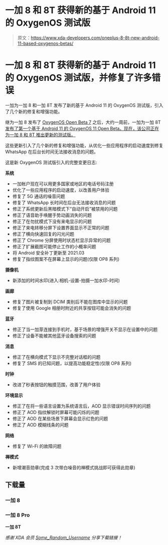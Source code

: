 # 一加 8 和 8T 获得新的基于 Android 11 的 OxygenOS 测试版

> 原文：<https://www.xda-developers.com/oneplus-8-8t-new-android-11-based-oxygenos-betas/>

# 一加 8 和 8T 获得新的基于 Android 11 的 OxygenOS 测试版，并修复了许多错误

一加为一加 8 和一加 8T 发布了新的基于 Android 11 的 OxygenOS 测试版，引入了几个新的修复和增强功能。

继为一加 8 发布了 [OxygenOS Open Beta 7](https://www.xda-developers.com/oxygenos-open-beta-7-oneplus-8-pro-february-security-patch/) 之后，大约一周前，一加为一加 8T [发布了第一个基于 Android 11 的 OxygenOS 11 Open Beta。现在，该公司正在为一加 8 和 8T 推出更新的测试版。](https://www.xda-developers.com/oneplus-8t-first-oxygenos-11-open-beta-android-11/)

这些更新引入了几个新的修复和增强功能，从优化一些应用程序的启动速度到修复 WhatsApp 在后台长时间无法接收消息的问题。

这是新 OxygenOS 测试版引入的完整变更日志:

**系统**

*   一加帐户现在可以用更多国家或地区的电话号码注册
*   优化了一些应用程序的启动速度，以改善用户体验
*   修复了 5G 通话的噪音问题
*   修复了 WhatsApp 长时间在后台无法接收消息的问题
*   修正了系统更新后黑暗模式下“自动开启”被禁用的问题
*   修正了语音助手唤醒手势动画消失的问题
*   修正了在勿扰模式下没有来电显示的问题
*   修正了来电转移分屏下设置界面显示不正常的问题
*   修正了横向快速回复的闪光问题
*   修正了 Chrome 分屏使用时状态栏显示异常的问题
*   修正了扩展截图可能停止工作的小概率问题
*   将 Android 安全补丁更新至 2021.03
*   修复了指纹图案不在屏幕上显示的问题(仅限 OP8 系列)

**摄像机**

*   新添加的时间水印(进入:相机-设置-拍摄一加水印-时间)

**画廊**

*   修复了图片被复制到 DCIM 类别后不能在图库中显示的问题
*   修复了使用 Google 相册时附近的共享按钮可能会消失的问题

**蓝牙**

*   修正了当一加芽连接到手机时，基于场景的增强开关不显示在设置中的问题
*   修正了设备不能被其他蓝牙设备搜索的问题

**消息**

*   修正了在横向模式下显示不完整对话框的问题
*   修复了 SMS 的已知问题，以提高功能稳定性(仅限 OP8 系列)

**时钟**

*   改进了秒表按钮的触摸范围，改善了用户体验

**环境显示**

*   修正了在将一些语言设置为系统语言后，AOD 显示错误时间序列的问题
*   修正了 AOD 指纹解锁时屏幕可能闪烁的问题
*   修正了 AOD 在某些场景下屏幕会显示红色的问题
*   修正了 AOD 模糊线条的问题

**网络**

*   修复了 Wi-Fi 的故障问题

**禅模式**

*   新增潮音勋章(完成 3 次带白噪音的禅模式挑战即可获得此勋章)

## **下载量**

### **一加 8**

### **一加 8 Pro**

**一加 8T**

*感谢 XDA 会员 [Some_Random_Username](https://forum.xda-developers.com/m/some_random_username.8234677/) 分享下载链接！*
